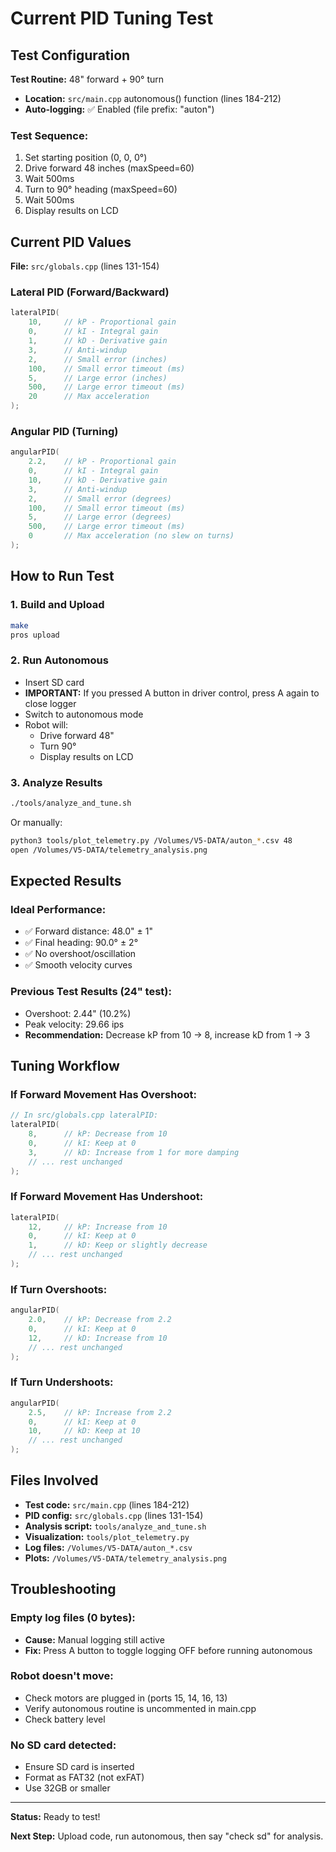 # Current PID Tuning Test

## Test Configuration

**Test Routine:** 48" forward + 90° turn
- **Location:** `src/main.cpp` autonomous() function (lines 184-212)
- **Auto-logging:** ✅ Enabled (file prefix: "auton")

### Test Sequence:
1. Set starting position (0, 0, 0°)
2. Drive forward 48 inches (maxSpeed=60)
3. Wait 500ms
4. Turn to 90° heading (maxSpeed=60)
5. Wait 500ms
6. Display results on LCD

## Current PID Values

**File:** `src/globals.cpp` (lines 131-154)

### Lateral PID (Forward/Backward)
```cpp
lateralPID(
    10,     // kP - Proportional gain
    0,      // kI - Integral gain
    1,      // kD - Derivative gain
    3,      // Anti-windup
    2,      // Small error (inches)
    100,    // Small error timeout (ms)
    5,      // Large error (inches)
    500,    // Large error timeout (ms)
    20      // Max acceleration
);
```

### Angular PID (Turning)
```cpp
angularPID(
    2.2,    // kP - Proportional gain
    0,      // kI - Integral gain
    10,     // kD - Derivative gain
    3,      // Anti-windup
    2,      // Small error (degrees)
    100,    // Small error timeout (ms)
    5,      // Large error (degrees)
    500,    // Large error timeout (ms)
    0       // Max acceleration (no slew on turns)
);
```

## How to Run Test

### 1. Build and Upload
```bash
make
pros upload
```

### 2. Run Autonomous
- Insert SD card
- **IMPORTANT:** If you pressed A button in driver control, press A again to close logger
- Switch to autonomous mode
- Robot will:
  - Drive forward 48"
  - Turn 90°
  - Display results on LCD

### 3. Analyze Results
```bash
./tools/analyze_and_tune.sh
```

Or manually:
```bash
python3 tools/plot_telemetry.py /Volumes/V5-DATA/auton_*.csv 48
open /Volumes/V5-DATA/telemetry_analysis.png
```

## Expected Results

### Ideal Performance:
- ✅ Forward distance: 48.0" ± 1"
- ✅ Final heading: 90.0° ± 2°
- ✅ No overshoot/oscillation
- ✅ Smooth velocity curves

### Previous Test Results (24" test):
- Overshoot: 2.44" (10.2%)
- Peak velocity: 29.66 ips
- **Recommendation:** Decrease kP from 10 → 8, increase kD from 1 → 3

## Tuning Workflow

### If Forward Movement Has Overshoot:
```cpp
// In src/globals.cpp lateralPID:
lateralPID(
    8,      // kP: Decrease from 10
    0,      // kI: Keep at 0
    3,      // kD: Increase from 1 for more damping
    // ... rest unchanged
);
```

### If Forward Movement Has Undershoot:
```cpp
lateralPID(
    12,     // kP: Increase from 10
    0,      // kI: Keep at 0
    1,      // kD: Keep or slightly decrease
    // ... rest unchanged
);
```

### If Turn Overshoots:
```cpp
angularPID(
    2.0,    // kP: Decrease from 2.2
    0,      // kI: Keep at 0
    12,     // kD: Increase from 10
    // ... rest unchanged
);
```

### If Turn Undershoots:
```cpp
angularPID(
    2.5,    // kP: Increase from 2.2
    0,      // kI: Keep at 0
    10,     // kD: Keep at 10
    // ... rest unchanged
);
```

## Files Involved

- **Test code:** `src/main.cpp` (lines 184-212)
- **PID config:** `src/globals.cpp` (lines 131-154)
- **Analysis script:** `tools/analyze_and_tune.sh`
- **Visualization:** `tools/plot_telemetry.py`
- **Log files:** `/Volumes/V5-DATA/auton_*.csv`
- **Plots:** `/Volumes/V5-DATA/telemetry_analysis.png`

## Troubleshooting

### Empty log files (0 bytes):
- **Cause:** Manual logging still active
- **Fix:** Press A button to toggle logging OFF before running autonomous

### Robot doesn't move:
- Check motors are plugged in (ports 15, 14, 16, 13)
- Verify autonomous routine is uncommented in main.cpp
- Check battery level

### No SD card detected:
- Ensure SD card is inserted
- Format as FAT32 (not exFAT)
- Use 32GB or smaller

---

**Status:** Ready to test!

**Next Step:** Upload code, run autonomous, then say "check sd" for analysis.
